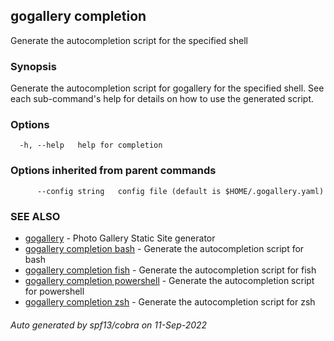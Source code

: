 ## gogallery completion

Generate the autocompletion script for the specified shell

### Synopsis

Generate the autocompletion script for gogallery for the specified shell.
See each sub-command's help for details on how to use the generated script.


### Options

```
  -h, --help   help for completion
```

### Options inherited from parent commands

```
      --config string   config file (default is $HOME/.gogallery.yaml)
```

### SEE ALSO

* [gogallery](gogallery.md)	 - Photo Gallery Static Site generator 
* [gogallery completion bash](gogallery_completion_bash.md)	 - Generate the autocompletion script for bash
* [gogallery completion fish](gogallery_completion_fish.md)	 - Generate the autocompletion script for fish
* [gogallery completion powershell](gogallery_completion_powershell.md)	 - Generate the autocompletion script for powershell
* [gogallery completion zsh](gogallery_completion_zsh.md)	 - Generate the autocompletion script for zsh

###### Auto generated by spf13/cobra on 11-Sep-2022
